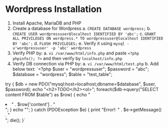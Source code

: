 # Wordpress Installation

1. Install Apache, MariaDB and PHP
2. Create a database for Wordpress
  a.	`CREATE DATABASE wordpress;`
  b.	`CREATE USER wordpressuser@localhost IDENTIFIED BY 'abc';`
  c.	`GRANT ALL PRIVILEGES ON wordpress.* TO wordpressuser@localhost IDENTIFIED BY 'abc';`
  d.	`FLUSH PRIVILEGES;`
  e.	Verify it using `mysql -u'wordpressuser' -p 'abc' wordpress`
3. Verify PHP by:
  a. `vi /var/www/html/info.php` and paste `<?php phpinfo(); ?>` and then verify by `localhost/info.php`
4. Verify DB connection via PHP by:
   a. `vi /var/www/html/test.php`
   b. Add below text:
   `<?php
$user = "wordpressuser";
$password = "abc";
$database = "wordpress";
$table = "test_table";

try {
  $db = new PDO("mysql:host=localhost;dbname=$database", $user, $password);
  echo "<h2>TODO</h2><ol>"; 
  foreach($db->query("SELECT content FROM $table") as $row) {
    echo "<li>" . $row['content'] . "</li>";
  }
  echo "</ol>";
} catch (PDOException $e) {
    print "Error!: " . $e->getMessage() . "<br/>";
    die();
}`
